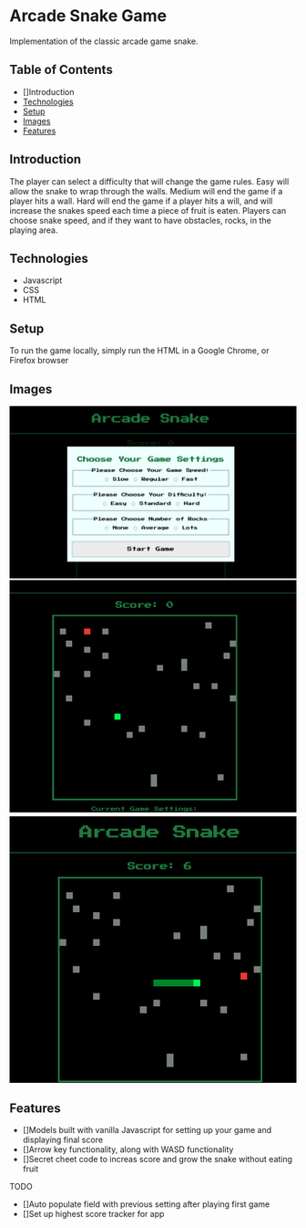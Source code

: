 # Arcade Snake Game
Implementation of the classic arcade game snake.

## Table of Contents
* []Introduction
* [Technologies](#technologies)
* [Setup](#setup)
* [Images](#images)
* [Features](#features)

## Introduction
The player can select a difficulty that will change the game rules. Easy will allow the snake to wrap through the walls. Medium will end the game if a player hits a wall. Hard will end the game if a player hits a will, and will increase the snakes speed each time a piece of fruit is eaten. Players can choose snake speed, and if they want to have obstacles, rocks, in the playing area.


## Technologies
* Javascript
* CSS
* HTML

## Setup
To run the game locally, simply run the HTML in a Google Chrome, or Firefox browser

## Images
![Game Start Model](./images/start-screen.png)
![Starting screen](./images/game-play1.png)
![Game in Progress](./images/game-play2.png)

## Features
* []Models built with vanilla Javascript for setting up your game and displaying final score
* []Arrow key functionality, along with WASD functionality
* []Secret cheet code to increas score and grow the snake without eating fruit

TODO
* []Auto populate field with previous setting after playing first game
* []Set up highest score tracker for app